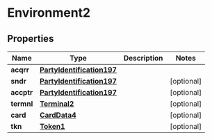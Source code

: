 

# Environment2

## Properties

Name | Type | Description | Notes
------------ | ------------- | ------------- | -------------
**acqrr** | [**PartyIdentification197**](PartyIdentification197.md) |  | 
**sndr** | [**PartyIdentification197**](PartyIdentification197.md) |  |  [optional]
**accptr** | [**PartyIdentification197**](PartyIdentification197.md) |  |  [optional]
**termnl** | [**Terminal2**](Terminal2.md) |  |  [optional]
**card** | [**CardData4**](CardData4.md) |  |  [optional]
**tkn** | [**Token1**](Token1.md) |  |  [optional]



